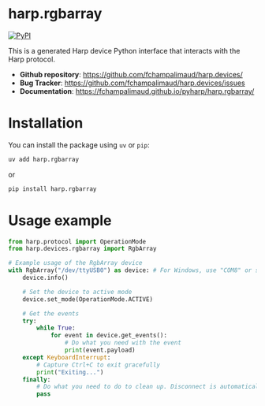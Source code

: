 # harp.rgbarray

[![PyPI](https://img.shields.io/pypi/v/harp.rgbarray)](https://pypi.org/project/harp.rgbarray/)

This is a generated Harp device Python interface that interacts with the Harp protocol.

- **Github repository**: <https://github.com/fchampalimaud/harp.devices/>
- **Bug Tracker**: <https://github.com/fchampalimaud/harp.devices/issues>
- **Documentation**: <https://fchampalimaud.github.io/pyharp/harp.rgbarray/>

# Installation
You can install the package using `uv` or `pip`:

```bash
uv add harp.rgbarray
```
or

```bash
pip install harp.rgbarray
```

# Usage example

```python
from harp.protocol import OperationMode
from harp.devices.rgbarray import RgbArray

# Example usage of the RgbArray device
with RgbArray("/dev/ttyUSB0") as device: # For Windows, use "COM8" or similar
    device.info()

    # Set the device to active mode
    device.set_mode(OperationMode.ACTIVE)

    # Get the events
    try:
        while True:
            for event in device.get_events():
                # Do what you need with the event
                print(event.payload)
    except KeyboardInterrupt:
        # Capture Ctrl+C to exit gracefully
        print("Exiting...")
    finally:
        # Do what you need to do to clean up. Disconnect is automatically called with the "with" statement.
        pass
```